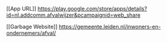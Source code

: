 [[App URL]] https://play.google.com/store/apps/details?id=nl.addcomm.afvalwijzer&pcampaignid=web_share

[[Garbage Website]] https://gemeente.leiden.nl/inwoners-en-ondernemers/afval/